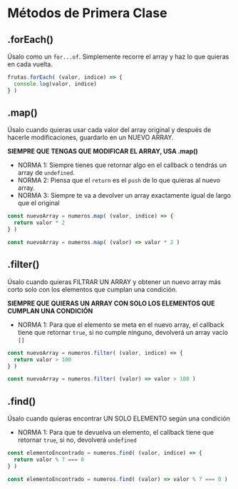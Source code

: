 # Métodos de Primera Clase

## .forEach()

Úsalo como un `for...of`. Simplemente recorre el array y haz lo que quieras en cada vuelta.

```javascript
frutas.forEach( (valor, indice) => {
  console.log(valor, indice)
} )
```

## .map()

Úsalo cuando quieras usar cada valor del array original y después de hacerle modificaciones, guardarlo en un NUEVO ARRAY.

**SIEMPRE QUE TENGAS QUE MODIFICAR EL ARRAY, USA .map()**

* NORMA 1: Siempre tienes que retornar algo en el callback o tendrás un array de `undefined`.
* NORMA 2: Piensa que el `return` es el `push` de lo que quieras al nuevo array. 
* NORMA 3: Siempre te va a devolver un array exactamente igual de largo que el original

```javascript
const nuevoArray = numeros.map( (valor, indice) => {  
  return valor * 2  
} )
```
```javascript
const nuevoArray = numeros.map( (valor) => valor * 2 )
```

## .filter()

Úsalo cuando quieras FILTRAR UN ARRAY y obtener un nuevo array más corto solo con los elementos que cumplan una condición.

**SIEMPRE QUE QUIERAS UN ARRAY CON SOLO LOS ELEMENTOS QUE CUMPLAN UNA CONDICIÓN**

* NORMA 1: Para que el elemento se meta en el nuevo array, el callback tiene que retornar `true`, si no cumple ninguno, devolverá un array vacío `[]`

```javascript
const nuevoArray = numeros.filter( (valor, indice) => {  
  return valor > 100
} )
```
```javascript
const nuevoArray = numeros.filter( (valor) => valor > 100 )
```

## .find()

Úsalo cuando quieras encontrar UN SOLO ELEMENTO según una condición

* NORMA 1: Para que te devuelva un elemento, el callback tiene que retornar `true`, si no, devolverá `undefined`

```javascript
const elementoEncontrado = numeros.find( (valor, indice) => {  
  return valor % 7 === 0
} )
```
```javascript
const elementoEncontrado = numeros.find( (valor) => valor % 7 === 0 )
```